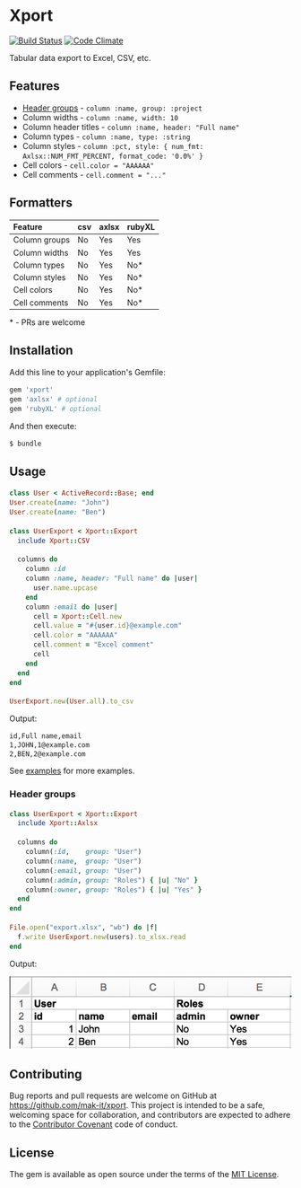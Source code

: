 # Xport

[![Build Status](https://travis-ci.org/mak-it/xport.svg?branch=master)](https://travis-ci.org/mak-it/xport)
[![Code Climate](https://codeclimate.com/github/mak-it/xport/badges/gpa.svg)](https://codeclimate.com/github/mak-it/xport)

Tabular data export to Excel, CSV, etc.

## Features

- [Header groups](#header-groups) - `column :name, group: :project`
- Column widths - `column :name, width: 10`
- Column header titles - `column :name, header: "Full name"`
- Column types - `column :name, type: :string`
- Column styles - `column :pct, style: { num_fmt: Axlsx::NUM_FMT_PERCENT, format_code: '0.0%' }`
- Cell colors - `cell.color = "AAAAAA"`
- Cell comments - `cell.comment = "..."`

## Formatters

| Feature       | csv | axlsx | rubyXL |
|:--------------|:----|:------|:-------|
| Column groups | No  | Yes   | Yes    |
| Column widths | No  | Yes   | Yes    |
| Column types  | No  | Yes   | No*    |
| Column styles | No  | Yes   | No*    |
| Cell colors   | No  | Yes   | No*    |
| Cell comments | No  | Yes   | No*    |

\* - PRs are welcome

## Installation

Add this line to your application's Gemfile:

```ruby
gem 'xport'
gem 'axlsx' # optional
gem 'rubyXL' # optional
```

And then execute:

```bash
$ bundle
```

## Usage

```ruby
class User < ActiveRecord::Base; end
User.create(name: "John")
User.create(name: "Ben")

class UserExport < Xport::Export
  include Xport::CSV

  columns do
    column :id
    column :name, header: "Full name" do |user|
      user.name.upcase
    end
    column :email do |user|
      cell = Xport::Cell.new
      cell.value = "#{user.id}@example.com"
      cell.color = "AAAAAA"
      cell.comment = "Excel comment"
      cell
    end
  end
end

UserExport.new(User.all).to_csv
```

Output:

```csv
id,Full name,email
1,JOHN,1@example.com
2,BEN,2@example.com
```

See [examples](examples) for more examples.

### Header groups

```ruby
class UserExport < Xport::Export
  include Xport::Axlsx

  columns do
    column(:id,    group: "User")
    column(:name,  group: "User")
    column(:email, group: "User")
    column(:admin, group: "Roles") { |u| "No" }
    column(:owner, group: "Roles") { |u| "Yes" }
  end
end

File.open("export.xlsx", "wb") do |f|
  f.write UserExport.new(users).to_xlsx.read
end
```

Output:

![Excel screenshot](images/grouping.png)

## Contributing

Bug reports and pull requests are welcome on GitHub at https://github.com/mak-it/xport. This project is intended to be a safe, welcoming space for collaboration, and contributors are expected to adhere to the [Contributor Covenant](http://contributor-covenant.org) code of conduct.

## License

The gem is available as open source under the terms of the [MIT License](http://opensource.org/licenses/MIT).
